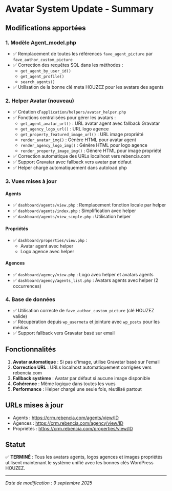 # Avatar System Update - Summary

## Modifications apportées

### 1. Modèle Agent_model.php
- ✅ Remplacement de toutes les références `fave_agent_picture` par `fave_author_custom_picture`
- ✅ Correction des requêtes SQL dans les méthodes :
  - `get_agent_by_user_id()`
  - `get_agent_profile()`
  - `search_agents()`
- ✅ Utilisation de la bonne clé meta HOUZEZ pour les avatars des agents

### 2. Helper Avatar (nouveau)
- ✅ Création d'`application/helpers/avatar_helper.php`
- ✅ Fonctions centralisées pour gérer les avatars :
  - `get_agent_avatar_url()` : URL avatar agent avec fallback Gravatar
  - `get_agency_logo_url()` : URL logo agence
  - `get_property_featured_image_url()` : URL image propriété
  - `render_avatar_img()` : Génère HTML pour avatar agent
  - `render_agency_logo_img()` : Génère HTML pour logo agence
  - `render_property_image_img()` : Génère HTML pour image propriété
- ✅ Correction automatique des URLs localhost vers rebencia.com
- ✅ Support Gravatar avec fallback vers avatar par défaut
- ✅ Helper chargé automatiquement dans autoload.php

### 3. Vues mises à jour
#### Agents
- ✅ `dashboard/agents/view.php` : Remplacement fonction locale par helper
- ✅ `dashboard/agents/index.php` : Simplification avec helper
- ✅ `dashboard/agents/view_simple.php` : Utilisation helper

#### Propriétés
- ✅ `dashboard/properties/view.php` : 
  - Avatar agent avec helper
  - Logo agence avec helper

#### Agences
- ✅ `dashboard/agency/view.php` : Logo avec helper et avatars agents
- ✅ `dashboard/agency/agents_list.php` : Avatars agents avec helper (2 occurrences)

### 4. Base de données
- ✅ Utilisation correcte de `fave_author_custom_picture` (clé HOUZEZ valide)
- ✅ Récupération depuis `wp_usermeta` et jointure avec `wp_posts` pour les médias
- ✅ Support fallback vers Gravatar basé sur email

## Fonctionnalités
1. **Avatar automatique** : Si pas d'image, utilise Gravatar basé sur l'email
2. **Correction URL** : URLs localhost automatiquement corrigées vers rebencia.com
3. **Fallback système** : Avatar par défaut si aucune image disponible
4. **Cohérence** : Même logique dans toutes les vues
5. **Performance** : Helper chargé une seule fois, réutilisé partout

## URLs mises à jour
- Agents : https://crm.rebencia.com/agents/view/ID
- Agences : https://crm.rebencia.com/agency/view/ID  
- Propriétés : https://crm.rebencia.com/properties/view/ID

## Statut
✅ **TERMINÉ** : Tous les avatars agents, logos agences et images propriétés utilisent maintenant le système unifié avec les bonnes clés WordPress HOUZEZ.

---
*Date de modification : 9 septembre 2025*
